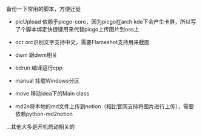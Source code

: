 备份一下常用的脚本，方便迁徙

- picUpload 依赖于picgo-core，因为picgo在arch kde下会产生卡屏，所以写了个脚本绑定快捷键用来代替picgo上传图片到oss上

- ocr orc识别文字支持中文，需要Flameshot支持用来截图

- dwm 跟dwm相关

- bdrun 编译运行cpp

- manual 挂载Windows分区

- move 移动idea下的Main class

- md2n将本地的md文件上传到notion（相比官网支持将图片进行上传），需要依赖python-md2notion

...其他大多是开机启动相关的

